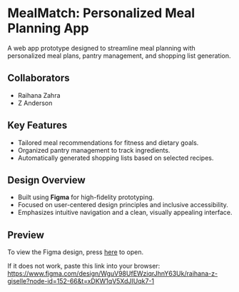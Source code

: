 # MealMatch: Personalized Meal Planning App
A web app prototype designed to streamline meal planning with personalized meal plans, pantry management, and shopping list generation.

## Collaborators
- Raihana Zahra
- Z Anderson 

## Key Features
- Tailored meal recommendations for fitness and dietary goals.
- Organized pantry management to track ingredients.
- Automatically generated shopping lists based on selected recipes.

## Design Overview
- Built using **Figma** for high-fidelity prototyping.
- Focused on user-centered design principles and inclusive accessibility.
- Emphasizes intuitive navigation and a clean, visually appealing interface.

## Preview
To view the Figma design, press [here](https://www.figma.com/design/WguV98UfEWziqrJhnY63Uk/raihana-z-giselle?node-id=152-66&t=xDKW1qV5XdJIUqk7-1) to open. 


If it does not work, paste this link into your browser: <br />
https://www.figma.com/design/WguV98UfEWziqrJhnY63Uk/raihana-z-giselle?node-id=152-66&t=xDKW1qV5XdJIUqk7-1
